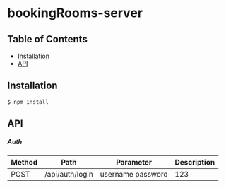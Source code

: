 # bookingRooms-server

## Table of Contents

- [Installation](#installation)
- [API](#aPI)

## Installation

```
$ npm install
```

## API

##### Auth

| Method                 | Path                                                              | Parameter                                             | Description                                                                                                                                                                                                               |
| ---------------------- | ----------------------------------------------------------------- | ----------------------------------------------------- | ------------------------------------------------------------------------------------------------------------------------------------------------------------------------------------------------------------------------ |
| POST                        | /api/auth/login                                                               | username password                                             | 123                                                                                                                                                                                                             |


